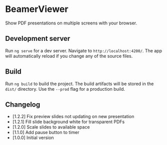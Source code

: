 # BeamerViewer

Show PDF presentations on multiple screens with your browser.

## Development server

Run `ng serve` for a dev server. Navigate to `http://localhost:4200/`. The app will automatically reload if you change any of the source files.

## Build

Run `ng build` to build the project. The build artifacts will be stored in the `dist/` directory. Use the `--prod` flag for a production build.

## Changelog

 - [1.2.2] Fix preview slides not updating on new presentation
 - [1.2.1] Fill slide background white for transparent PDFs
 - [1.2.0] Scale slides to available space
 - [1.1.0] Add pause button to timer
 - [1.0.0] Initial version
